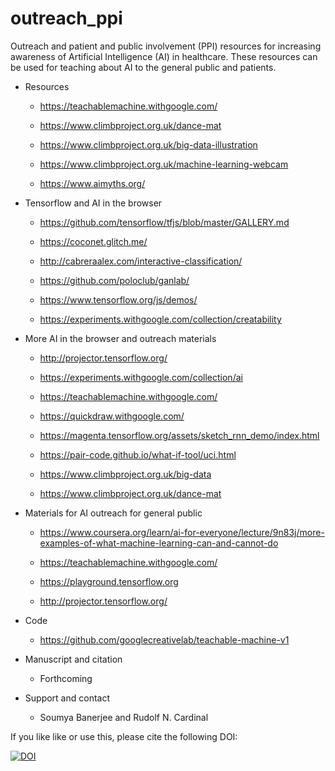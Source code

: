 # outreach_ppi

Outreach and patient and public involvement (PPI) resources for increasing awareness of Artificial Intelligence (AI) in healthcare. These resources can be used for teaching about AI to the general public and patients.



* Resources

    * https://teachablemachine.withgoogle.com/

    * https://www.climbproject.org.uk/dance-mat
    
    * https://www.climbproject.org.uk/big-data-illustration
    
    * https://www.climbproject.org.uk/machine-learning-webcam

    * https://www.aimyths.org/


* Tensorflow and AI in the browser

    * https://github.com/tensorflow/tfjs/blob/master/GALLERY.md

    * https://coconet.glitch.me/

    * http://cabreraalex.com/interactive-classification/
    
    * https://github.com/poloclub/ganlab/
    
    * https://www.tensorflow.org/js/demos/
    
    * https://experiments.withgoogle.com/collection/creatability
    


* More AI in the browser and outreach materials

    * http://projector.tensorflow.org/
    
    * https://experiments.withgoogle.com/collection/ai
    
    
    
    * https://teachablemachine.withgoogle.com/
    
    * https://quickdraw.withgoogle.com/
    
    * https://magenta.tensorflow.org/assets/sketch_rnn_demo/index.html
    
    * https://pair-code.github.io/what-if-tool/uci.html
    
    * https://www.climbproject.org.uk/big-data
    
    * https://www.climbproject.org.uk/dance-mat
    
    
* Materials for AI outreach for general public

    * https://www.coursera.org/learn/ai-for-everyone/lecture/9n83j/more-examples-of-what-machine-learning-can-and-cannot-do​

    * https://teachablemachine.withgoogle.com/

    * https://playground.tensorflow.org

    * http://projector.tensorflow.org/
    
    
* Code

    * https://github.com/googlecreativelab/teachable-machine-v1   


* Manuscript and citation

    * Forthcoming


* Support and contact

   * Soumya Banerjee and Rudolf N. Cardinal 



If you like like or use this, please cite the following DOI:

[![DOI](https://zenodo.org/badge/325224278.svg)](https://zenodo.org/badge/latestdoi/325224278)

